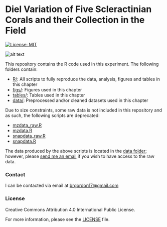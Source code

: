 
<!-- README.md is generated from README.Rmd. Please edit that file -->

# Diel Variation of Five Scleractinian Corals and their Collection in the Field

<!-- badges: start -->

[![License:
MIT](https://img.shields.io/badge/License-MIT-yellow.svg)](https://opensource.org/licenses/MIT)
<!-- badges: end -->

<!-- image: start -->

![alt
text](https://github.com/brgordon17/diel-species/blob/master/figs/taxon_intensities.png)
<!-- image: end -->

This repository contains the R code used in this experiment. The
following folders contain:

  - [R/](R/): All scripts to fully reproduce the data, analysis, figures
    and tables in this chapter
  - [figs/](figs/): Figures used in this chapter
  - [tables/](tables/): Tables used in this chapter
  - [data/](data/): Preprocessed and/or cleaned datasets used in this
    chapter

Due to size constraints, some raw data is not included in this
repository and as such, the following scripts are deprecated:

  - [mzdata\_raw.R](R/mzdata_raw.R)
  - [mzdata.R](R/mzdata.R)
  - [snapdata\_raw.R](R/snapdata_raw.R)
  - [snapdata.R](R/snapdata.R)

The data produced by the above scripts is located in the [data
folder](data/); however, please [send me an email](brgordon17@gmail.com)
if you wish to have access to the raw data.

### Contact

I can be contacted via email at <brgordon17@gmail.com>

### License

Creative Commons Attribution 4.0 International Public License.

For more information, please see the [LICENSE](LICENSE) file.
